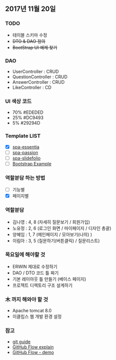 ﻿## 2017년 11월 20일
### TODO
- 테이블 스키마 수정
- ~~DTO & DAO 정의~~
- ~~BootStrap UI 예제 찾기~~

### DAO
- UserController : CRUD
- QuestionController : CRUD
- AnswerController : CRUD
- LikeController : CD

### UI 색상 코드
- 70% #EDEDED
- 25% #DC9493
- 5% #29294D

### Template LIST
- [x] [spa-essentia](https://github.com/therebelrobot/awesome-bootstrap/blob/master/screenshots/spa-essentia.png)
- [ ] [spa-passion](https://github.com/therebelrobot/awesome-bootstrap/blob/master/screenshots/spa-passion.png)
- [ ] [spa-slidefolio](https://github.com/therebelrobot/awesome-bootstrap/blob/master/screenshots/spa-slidefolio.png)
- [ ] [Bootstrap Example](https://startbootstrap.com/template-categories/all/)

### 역할분담 하는 방법
- [ ] 기능별
- [x] 페이지별

### 역할분담
- 김나영 : 4, 8 (자세히 질문보기 / 회원가입)
- 노유정 : 2, 6 (로그인 화면 / 마이페이지 / 디자인 총괄)
- 양혜임 : 1, 7 (메인페이지 / 모아보기(나의) )
- 이림아 : 3, 5 (질문하기(버튼클릭) / 질문리스트)

### 목요일에 해야할 것
- ERWIN 제대로 수정하기
- DAO / DTO 코드 틀 짜기
- 기본 레이아웃 틀 만들기 (베이스 페이지)
- 프로젝트 디렉토리 구조 설계하기

### 木 까지 해와야 할 것
- Apache tomcat 8.0 
- 이클립스 웹 개발 환경 설정

### 참고
- [git guide](http://rogerdudler.github.io/git-guide/index.ko.html)
- [GitHub Flow explain](https://www.youtube.com/watch?v=x-b_ij22vWg&feature=youtu.be)
- [GitHub Flow - demo](https://www.youtube.com/watch?v=GeFkVB8w7uM&feature=youtu.be)

